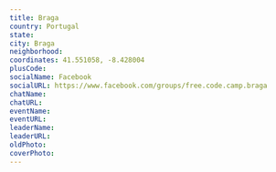 ```yaml
---
title: Braga
country: Portugal
state: 
city: Braga
neighborhood: 
coordinates: 41.551058, -8.428004
plusCode:
socialName: Facebook
socialURL: https://www.facebook.com/groups/free.code.camp.braga
chatName:
chatURL:
eventName:
eventURL:
leaderName:
leaderURL:
oldPhoto: 
coverPhoto:
---
```

